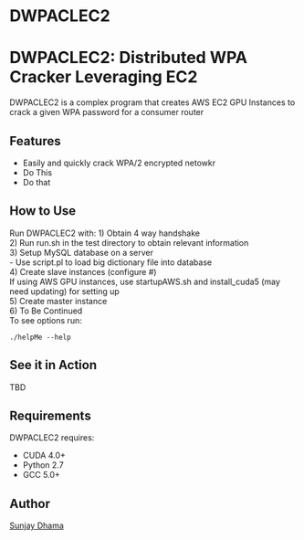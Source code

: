 DWPACLEC2
=========

# DWPACLEC2: Distributed WPA Cracker Leveraging EC2 
DWPACLEC2 is a complex program that creates AWS EC2 GPU Instances to crack a given WPA password for a consumer router 
## Features
- Easily and quickly crack WPA/2 encrypted netowkr
- Do This
- Do that

## How to Use
Run DWPACLEC2 with:
    1) Obtain 4 way handshake <br>
    2) Run run.sh in the test directory to obtain relevant information <br>
    3) Setup MySQL database on a server <br>
        - Use script.pl to load big dictionary file into database <br>
    4) Create slave instances (configure #)<br>
        If using AWS GPU instances, use startupAWS.sh and install_cuda5 (may need updating) for setting up <br>
    5) Create master instance <br>
    6) To Be Continued <br>
To see options run:<br>

    ./helpMe --help

## See it in Action
TBD

## Requirements
DWPACLEC2 requires:
- CUDA 4.0+
- Python 2.7
- GCC 5.0+

## Author
[Sunjay Dhama](https://www.sunjaydhama.com)
